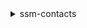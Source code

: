 <details><summary>ssm-contacts</summary><blockquote>

- **<details><summary>accept-page</summary><blockquote>**

  * --page-id
  * --contact-channel-id
  * --accept-type
  * --note
  * --accept-code
  * --cli-input-json
  * --cli-input-yaml
  * --generate-cli-skeleton


- **<details><summary>activate-contact-channel</summary><blockquote>**

  * --contact-channel-id
  * --activation-code
  * --cli-input-json
  * --cli-input-yaml
  * --generate-cli-skeleton


- **<details><summary>create-contact</summary><blockquote>**

  * --alias
  * --display-name
  * --type
  * --plan
  * --tags
  * --idempotency-token
  * --cli-input-json
  * --cli-input-yaml
  * --generate-cli-skeleton


- **<details><summary>create-contact-channel</summary><blockquote>**

  * --contact-id
  * --name
  * --type
  * --delivery-address
  * --defer-activation
  * --no-defer-activation
  * --idempotency-token
  * --cli-input-json
  * --cli-input-yaml
  * --generate-cli-skeleton


- **<details><summary>deactivate-contact-channel</summary><blockquote>**

  * --contact-channel-id
  * --cli-input-json
  * --cli-input-yaml
  * --generate-cli-skeleton


- **<details><summary>delete-contact</summary><blockquote>**

  * --contact-id
  * --cli-input-json
  * --cli-input-yaml
  * --generate-cli-skeleton


- **<details><summary>delete-contact-channel</summary><blockquote>**

  * --contact-channel-id
  * --cli-input-json
  * --cli-input-yaml
  * --generate-cli-skeleton


- **<details><summary>describe-engagement</summary><blockquote>**

  * --engagement-id
  * --cli-input-json
  * --cli-input-yaml
  * --generate-cli-skeleton


- **<details><summary>describe-page</summary><blockquote>**

  * --page-id
  * --cli-input-json
  * --cli-input-yaml
  * --generate-cli-skeleton


- **<details><summary>get-contact</summary><blockquote>**

  * --contact-id
  * --cli-input-json
  * --cli-input-yaml
  * --generate-cli-skeleton


- **<details><summary>get-contact-channel</summary><blockquote>**

  * --contact-channel-id
  * --cli-input-json
  * --cli-input-yaml
  * --generate-cli-skeleton


- **<details><summary>get-contact-policy</summary><blockquote>**

  * --contact-arn
  * --cli-input-json
  * --cli-input-yaml
  * --generate-cli-skeleton


- **<details><summary>help</summary><blockquote>**

  * 


- **<details><summary>list-contact-channels</summary><blockquote>**

  * --contact-id
  * --cli-input-json
  * --cli-input-yaml
  * --starting-token
  * --page-size
  * --max-items
  * --generate-cli-skeleton


- **<details><summary>list-contacts</summary><blockquote>**

  * --alias-prefix
  * --type
  * --cli-input-json
  * --cli-input-yaml
  * --starting-token
  * --page-size
  * --max-items
  * --generate-cli-skeleton


- **<details><summary>list-engagements</summary><blockquote>**

  * --incident-id
  * --time-range-value
  * --cli-input-json
  * --cli-input-yaml
  * --starting-token
  * --page-size
  * --max-items
  * --generate-cli-skeleton


- **<details><summary>list-page-receipts</summary><blockquote>**

  * --page-id
  * --cli-input-json
  * --cli-input-yaml
  * --starting-token
  * --page-size
  * --max-items
  * --generate-cli-skeleton


- **<details><summary>list-pages-by-contact</summary><blockquote>**

  * --contact-id
  * --cli-input-json
  * --cli-input-yaml
  * --starting-token
  * --page-size
  * --max-items
  * --generate-cli-skeleton


- **<details><summary>list-pages-by-engagement</summary><blockquote>**

  * --engagement-id
  * --cli-input-json
  * --cli-input-yaml
  * --starting-token
  * --page-size
  * --max-items
  * --generate-cli-skeleton


- **<details><summary>list-tags-for-resource</summary><blockquote>**

  * --resource-arn
  * --cli-input-json
  * --cli-input-yaml
  * --generate-cli-skeleton


- **<details><summary>put-contact-policy</summary><blockquote>**

  * --contact-arn
  * --policy
  * --cli-input-json
  * --cli-input-yaml
  * --generate-cli-skeleton


- **<details><summary>send-activation-code</summary><blockquote>**

  * --contact-channel-id
  * --cli-input-json
  * --cli-input-yaml
  * --generate-cli-skeleton


- **<details><summary>start-engagement</summary><blockquote>**

  * --contact-id
  * --sender
  * --subject
  * --content
  * --public-subject
  * --public-content
  * --incident-id
  * --idempotency-token
  * --cli-input-json
  * --cli-input-yaml
  * --generate-cli-skeleton


- **<details><summary>stop-engagement</summary><blockquote>**

  * --engagement-id
  * --reason
  * --cli-input-json
  * --cli-input-yaml
  * --generate-cli-skeleton


- **<details><summary>tag-resource</summary><blockquote>**

  * --resource-arn
  * --tags
  * --cli-input-json
  * --cli-input-yaml
  * --generate-cli-skeleton


- **<details><summary>untag-resource</summary><blockquote>**

  * --resource-arn
  * --tag-keys
  * --cli-input-json
  * --cli-input-yaml
  * --generate-cli-skeleton


- **<details><summary>update-contact</summary><blockquote>**

  * --contact-id
  * --display-name
  * --plan
  * --cli-input-json
  * --cli-input-yaml
  * --generate-cli-skeleton


- **<details><summary>update-contact-channel</summary><blockquote>**

  * --contact-channel-id
  * --name
  * --delivery-address
  * --cli-input-json
  * --cli-input-yaml
  * --generate-cli-skeleton


</blockquote></details>
</blockquote></details>
</blockquote></details>
</blockquote></details>
</blockquote></details>
</blockquote></details>
</blockquote></details>
</blockquote></details>
</blockquote></details>
</blockquote></details>
</blockquote></details>
</blockquote></details>
</blockquote></details>
</blockquote></details>
</blockquote></details>
</blockquote></details>
</blockquote></details>
</blockquote></details>
</blockquote></details>
</blockquote></details>
</blockquote></details>
</blockquote></details>
</blockquote></details>
</blockquote></details>
</blockquote></details>
</blockquote></details>
</blockquote></details>
</blockquote></details>
</blockquote></details>
